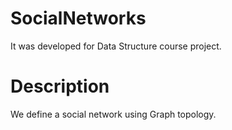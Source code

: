 # SocialNetworks
It was developed for Data Structure course project.

# Description
We define a social network using Graph topology.